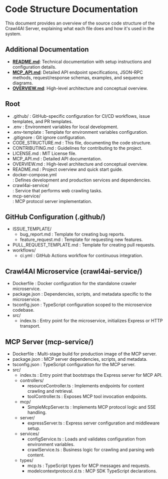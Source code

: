 # Code Structure Documentation

This document provides an overview of the source code structure of the Crawl4AI Server, explaining what each file does and how it's used in the system.

## Additional Documentation

- **[README.md](README.md)**: Technical documentation with setup instructions and configuration details.
- **[MCP_API.md](MCP_API.md)**: Detailed API endpoint specifications, JSON-RPC methods, request/response schemas, examples, and sequence diagrams.
- **[OVERVIEW.md](OVERVIEW.md)**: High-level architecture and conceptual overview.

## Root

- .github/
  : GitHub-specific configuration for CI/CD workflows, issue templates, and PR templates.
- .env
  : Environment variables for local development.
- .env-template
  : Template for environment variables configuration.
- .gitignore
  : Git ignore configuration.
- CODE_STRUCTURE.md
  : This file, documenting the code structure.
- CONTRIBUTING.md
  : Guidelines for contributing to the project.
- LICENSE.md
  : MIT License file.
- MCP_API.md
  : Detailed API documentation.
- OVERVIEW.md
  : High-level architecture and conceptual overview.
- README.md
  : Project overview and quick start guide.
- docker-compose.yml  
  : Defines development and production services and dependencies.
- crawl4ai-service/  
  : Service that performs web crawling tasks.
- mcp-service/  
  : MCP protocol server implementation.

## GitHub Configuration (.github/)

- ISSUE_TEMPLATE/
  - bug_report.md
    : Template for creating bug reports.
  - feature_request.md
    : Template for requesting new features.
- PULL_REQUEST_TEMPLATE.md
  : Template for creating pull requests.
- workflows/
  - ci.yml
    : GitHub Actions workflow for continuous integration.

## Crawl4AI Microservice (crawl4ai-service/)

- Dockerfile
  : Docker configuration for the standalone crawler microservice.
- package.json
  : Dependencies, scripts, and metadata specific to the microservice.
- tsconfig.json
  : TypeScript configuration scoped to the microservice codebase.
- src/
  - index.ts
    : Entry point for the microservice, initializes Express or HTTP transport.

## MCP Server (mcp-service/)

- Dockerfile
  : Multi-stage build for production image of the MCP server.
- package.json
  : MCP server dependencies, scripts, and metadata.
- tsconfig.json
  : TypeScript configuration for the MCP server.
- src/
  - index.ts
    : Entry point that bootstraps the Express server for MCP API.
  - controllers/
    - resourceController.ts
      : Implements endpoints for content crawling and retrieval.
    - toolController.ts
      : Exposes MCP tool invocation endpoints.
  - mcp/
    - SimpleMcpServer.ts
      : Implements MCP protocol logic and SSE handling.
  - server/
    - expressServer.ts
      : Express server configuration and middleware setup.
  - services/
    - configService.ts
      : Loads and validates configuration from environment variables.
    - crawlService.ts
      : Business logic for crawling and parsing web content.
  - types/
    - mcp.ts
      : TypeScript types for MCP messages and requests.
    - modelcontextprotocol.d.ts
      : MCP SDK TypeScript declarations.
